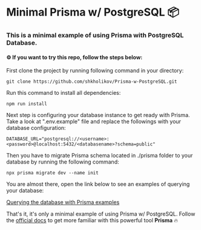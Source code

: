# Minimal Prisma w/ PostgreSQL 📦

### This is a minimal example of using Prisma with PostgreSQL Database. 

#### ⚙️ If you want to try this repo, follow the steps below:

First clone the project by running following command in your directory:

```git clone https://github.com/shkholikov/Prisma-w-PostgreSQL.git```

Run this command to install all dependencies: 

```npm run install```

Next step is configuring your database instance to get ready with Prisma. Take a look at ".env.example" file and replace the followings with your database configuration:

```DATABASE_URL="postgresql://<username>:<password>@localhost:5432/<databasename>?schema=public"```

Then you have to migrate Prisma schema located in ./prisma folder to your database by running the following command:

```npx prisma migrate dev --name init```

You are almost there, open the link below to see an examples of querying your database: 

[Querying the database with Prisma examples](https://www.prisma.io/docs/getting-started/setup-prisma/start-from-scratch/relational-databases/querying-the-database-typescript-postgres)

That's it, it's only a minimal example of using Prisma w/ PostgreSQL. Follow the [official docs](https://www.prisma.io/docs) to get more familiar with this powerful tool **Prisma** 🔥
